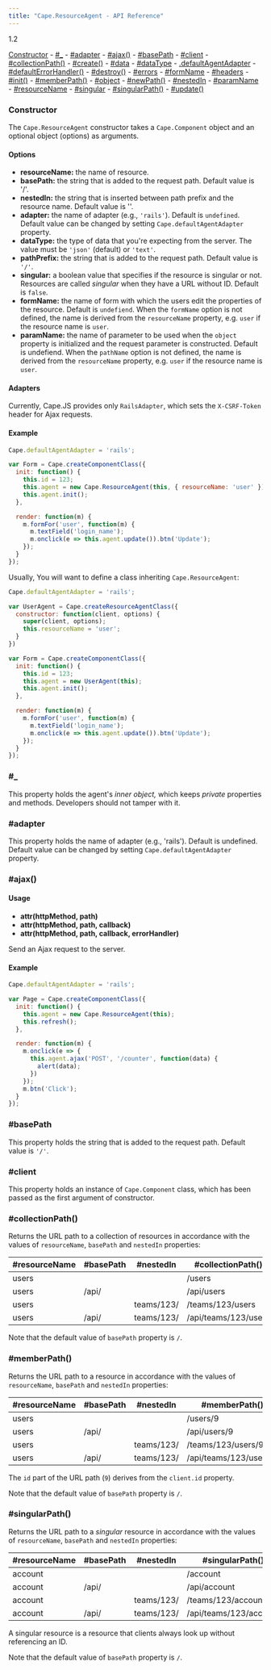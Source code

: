 ```yaml
---
title: "Cape.ResourceAgent - API Reference"
---
```


<span class="badge alert-info">1.2</span>

[Constructor](#constructor) -
[#_](#_) -
[#adapter](#adapter) -
[#ajax()](#ajax) -
[#basePath](#base-path) -
[#client](#client) -
[#collectionPath()](#collection-path) -
[#create()](#create) -
[#data](#data) -
[#dataType](#data-type) -
[.defaultAgentAdapter](#default-agent-adapter) -
[#defaultErrorHandler()](#default-error-hander) -
[#destroy()](#destroy) -
[#errors](#errors) -
[#formName](#formName) -
[#headers](#headers) -
[#init()](#init) -
[#memberPath()](#member-path) -
[#object](#object) -
[#newPath()](#new-path) -
[#nestedIn](#nested-in) -
[#paramName](#param-name) -
[#resourceName](#resource-name) -
[#singular](#singular) -
[#singularPath()](#singular-path) -
[#update()](#update)

<a class="anchor" id="constructor"></a>
### Constructor

The `Cape.ResourceAgent` constructor takes
a `Cape.Component` object and an optional object (options) as arguments.

#### Options

* **resourceName:** the name of resource.
* **basePath:** the string that is added to the request path. Default value is '/'.
* **nestedIn:** the string that is inserted between path prefix and the resource
  name. Default value is ''.
* **adapter:** the name of adapter (e.g., `'rails'`). Default is `undefined`.
  Default value can be changed by setting `Cape.defaultAgentAdapter` property.
* **dataType:** the type of data that you're expecting from the server.
  The value must be `'json'` (default) or `'text'`.
* **pathPrefix:** the string that is added to the request path.
  Default value is `'/'`.
* **singular:** a boolean value that specifies if the resource is singular or not.
  Resources are called _singular_ when they have a URL without ID. Default is `false`.
* **formName:** the name of form with which the users edit the properties
  of the resource. Default is `undefiend`.
  When the `formName` option is not defined, the name is derived from the
  `resourceName` property, e.g. `user` if the resource name is `user`.
* **paramName:** the name of parameter to be used when the `object`
  property is initialized and the request parameter is constructed.
  Default is undefiend.
  When the `pathName` option is not defined, the name is derived from the
  `resourceName` property, e.g. `user` if the resource name is `user`.

#### Adapters

Currently, Cape.JS provides only `RailsAdapter`, which sets the `X-CSRF-Token` header
for Ajax requests.

#### Example

```javascript
Cape.defaultAgentAdapter = 'rails';

var Form = Cape.createComponentClass({
  init: function() {
    this.id = 123;
    this.agent = new Cape.ResourceAgent(this, { resourceName: 'user' });
    this.agent.init();
  },

  render: function(m) {
    m.formFor('user', function(m) {
      m.textField('login_name');
      m.onclick(e => this.agent.update()).btn('Update');
    });
  }
});
```

Usually, You will want to define a class inheriting `Cape.ResourceAgent`:

```javascript
Cape.defaultAgentAdapter = 'rails';

var UserAgent = Cape.createResourceAgentClass({
  constructor: function(client, options) {
    super(client, options);
    this.resourceName = 'user';
  }
})

var Form = Cape.createComponentClass({
  init: function() {
    this.id = 123;
    this.agent = new UserAgent(this);
    this.agent.init();
  },

  render: function(m) {
    m.formFor('user', function(m) {
      m.textField('login_name');
      m.onclick(e => this.agent.update()).btn('Update');
    });
  }
});
```

<a class="anchor" id="_"></a>
### #_

This property holds the agent's _inner object,_ which keeps _private_ properties
and methods. Developers should not tamper with it.


<a class="anchor" id="adapter"></a>
### #adapter

This property holds the name of adapter (e.g., 'rails'). Default is undefined.
Default value can be changed by setting `Cape.defaultAgentAdapter` property.


<a class="anchor" id="ajax"></a>
### #ajax()

#### Usage

* **attr(httpMethod, path)**
* **attr(httpMethod, path, callback)**
* **attr(httpMethod, path, callback, errorHandler)**

Send an Ajax request to the server.


#### Example

```javascript
Cape.defaultAgentAdapter = 'rails';

var Page = Cape.createComponentClass({
  init: function() {
    this.agent = new Cape.ResourceAgent(this);
    this.refresh();
  },

  render: function(m) {
    m.onclick(e => {
      this.agent.ajax('POST', '/counter', function(data) {
        alert(data);
      })
    });
    m.btn('Click');
  }
});
```

<a class="anchor" id="base-path"></a>
### #basePath

This property holds the string that is added to the request path.
Default value is `'/'`.

<a class="anchor" id="client"></a>
### #client

This property holds an instance of `Cape.Component` class, which has been
passed as the first argument of constructor.


<a class="anchor" id="collection-path"></a>
### #collectionPath()

Returns the URL path to a collection of resources in accordance with the
values of `resourceName`, `basePath` and `nestedIn` properties:

|#resourceName|#basePath|#nestedIn|#collectionPath()|
|------------|--------|--------|----|
|users|||/users|
|users|/api/||/api/users|
|users||teams/123/|/teams/123/users|
|users|/api/|teams/123/|/api/teams/123/users|

Note that the default value of `basePath` property is `/`.


<a class="anchor" id="member-path"></a>
### #memberPath()

Returns the URL path to a resource in accordance with the
values of `resourceName`, `basePath` and `nestedIn` properties:

|#resourceName|#basePath|#nestedIn|#memberPath()|
|------------|--------|--------|----|
|users|||/users/9|
|users|/api/||/api/users/9|
|users||teams/123/|/teams/123/users/9|
|users|/api/|teams/123/|/api/teams/123/users/9|

The `id` part of the URL path (`9`) derives from the `client.id` property.

Note that the default value of `basePath` property is `/`.


<a class="anchor" id="singular-path"></a>
### #singularPath()

Returns the URL path to a _singular_ resource in accordance with the
values of `resourceName`, `basePath` and `nestedIn` properties:

|#resourceName|#basePath|#nestedIn|#singularPath()|
|------------|--------|--------|----|
|account|||/account|
|account|/api/||/api/account|
|account||teams/123/|/teams/123/account|
|account|/api/|teams/123/|/api/teams/123/account|

A singular resource is a resource that clients always look up without
referencing an ID.

Note that the default value of `basePath` property is `/`.
